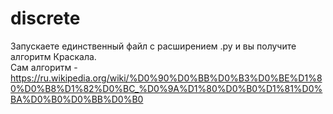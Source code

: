 # discrete
Запускаете единственный файл с расширением .py и вы получите алгоритм Краскала.<br/>
Сам алгоритм - https://ru.wikipedia.org/wiki/%D0%90%D0%BB%D0%B3%D0%BE%D1%80%D0%B8%D1%82%D0%BC_%D0%9A%D1%80%D0%B0%D1%81%D0%BA%D0%B0%D0%BB%D0%B0
